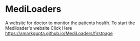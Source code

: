 # MediLoaders
A website for doctor to monitor the patients health.
To start the Mediloader's website Click Here https://amarkgupta.github.io/MediLoaders/firstpage
